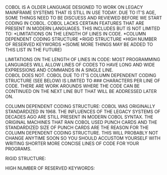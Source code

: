 COBOL IS A OLDER LANGUAGE DESIGNED TO WORK ON LEGACY MAINFRAME SYSTEMS THAT IS STILL IN USE TODAY. DUE TO IT'S AGE, SOME 
THINGS NEED TO BE DISCUESS AND REVIEWED BEFORE WE START CODING IN COBOL. COBOL LACKS CERTAIN FEATURES THAT ARE PRESENT IN 
MODERN LANGUAGES. THIS INCLUDES BUT IS NOT LIMITED TO:
  *LIMITATIONS ON THE LENGTH OF LINES IN CODE.
  *COLUMN DEPENDENT CODING STRUCTURE
  *RIGID STRUCTURE
  *HIGH NUMBER OF RESERVED KEYWORDS
  *(SOME MORE THINGS MAY BE ADDED TO THIS LIST IN THE FUTURE)

LIMITATIONS ON THE LENGTH OF LINES IN CODE:
 MOST PROGRAMMING LANGUAGES WILL ALLOW LINES OF CODES TO HAVE LONG AND WIDE EXPRESSIONS AND COMMANDS IN A SINGLE LINE.   
 COBOL DOES NOT. COBOL DUE TO IT'S COLUMN DEPENDENT CODING STRUCTURE (SEE BELOW) IS LIMITED TO ### CHARACTERS PER LINE
 OF CODE. THERE ARE WORK AROUNDS WHERE THE CODE CAN BE CONTINUED ON THE NEXT LINE BUT THAT WILL BE ADDRESSED LATER ON.

COLUMN DEPENDENT CODING STRUCTURE:
 COBOL WAS ORIGINALLY STANDARDIZED IN 1968. THE INFLUENCES OF THE LEGACY SYSTEMS OF DECADES AGO ARE STILL PRESENT IN 
 MODERN COBOL SYNTAX. THE ORIGINAL MACHINES THAT RAN COBOL USED PUNCH CARDS AND THE STANDARDIZED SIZE OF PUNCH CARDS 
 ARE THE REASON FOR THE COLUMN DEPENDENT CODING STRUCTURE. THIS WILL PROBABLY NOT CHANGE ANYTIME SOON SO YOU SHOULD 
 ACCUSTOM YOURSELF WITH WRITING SHORTER MORE CONCISE LINES OF CODE FOR YOUR PROGRAMS.

RIGID STRUCTURE:

HIGH NUMBER OF RESERVED KEYWORDS:
